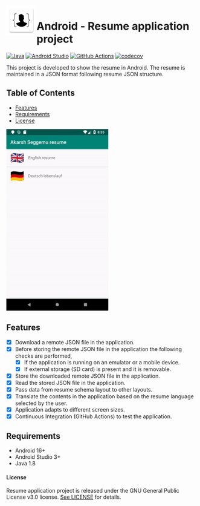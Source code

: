 <img align="left" width="80" height="80" src="https://raw.githubusercontent.com/akarsh/android-akarsh-seggemu-resume/master/app/src/main/ic_launcher-web.png" alt="Android resume application project app icon">

# Android - Resume application project

[![Java](https://img.shields.io/badge/java-1.8-blue.svg)](https://developer.android.com/studio/write/java8-support)
[![Android Studio](https://img.shields.io/badge/android%20studio-3.2.1-green.svg)](https://developer.android.com/studio/)
[![GitHub Actions](https://github.com/akarsh/android-akarsh-seggemu-resume/actions/workflows/instrumentation-tests-on-push.yml/badge.svg)](https://github.com/akarsh/android-akarsh-seggemu-resume/actions/workflows/instrumentation-tests-on-push.yml)
[![codecov](https://codecov.io/github/akarsh/android-akarsh-seggemu-resume/graph/badge.svg?token=nBCzaKRCQW)](https://codecov.io/github/akarsh/android-akarsh-seggemu-resume)

This project is developed to show the resume in Android.
The resume is maintained in a JSON format following resume JSON structure.

## Table of Contents

  - [Features](#features)
  - [Requirements](#requirements)
  - [License](#license)

<img height="480" src="Images/demoOfAndroidApp.gif" alt="demo of Android resume application project">

## Features

- [x] Download a remote JSON file in the application.
- [x] Before storing the remote JSON file in the application the following checks are performed, 
    - [x] If the application is running on an emulator or a mobile device.
    - [x] If external storage (SD card) is present and it is removable.
- [x] Store the downloaded remote JSON file in the application.
- [x] Read the stored JSON file in the application.
- [x] Pass data from resume schema layout to other layouts.
- [x] Translate the contents in the application based on the resume language selected by the user.
- [x] Application adapts to different screen sizes.
- [x] Continuous Integration (GitHub Actions) to test the application.

## Requirements

- Android 16+
- Android Studio 3+
- Java 1.8

#### License

Resume application project is released under the GNU General Public License v3.0 license. [See LICENSE](https://github.com/akarsh/akarsh-seggemu-resume/blob/master/LICENSE) for details.
